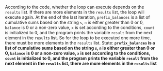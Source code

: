 According to the code, whether the loop can execute depends on the `results` list. If there are more elements in the `results` list, the loop will execute again. At the end of the last iteration, `prefix_balances` is a list of cumulative sums based on the string `s`, `n` is either greater than 0 or 0, `balance` is 0 or a non-zero value, `x` is set according to the conditions, `count` is initialized to 0, and the program prints the variable `result` from the next element in the `results` list. So for the loop to be executed one more time, there must be more elements in the `results` list.
State: **`prefix_balances` is a list of cumulative sums based on the string `s`, `n` is either greater than 0 or 0, `balance` is 0 or a non-zero value, `x` is set according to the conditions, `count` is initialized to 0, and the program prints the variable `result` from the next element in the `results` list, there are more elements in the `results` list**